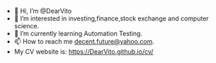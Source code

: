 - 👋 Hi, I’m @DearVito
- 👀 I’m interested in investing,finance,stock exchange and computer science.
- 🌱 I’m currently learning Automation Testing.
- 📫 How to reach me <decent.future@yahoo.com>.
- My CV website is: https://DearVito.github.io/cv/

<!---
DearVito/DearVito is a ✨ special ✨ repository because its `README.md` (this file) appears on your GitHub profile.
You can click the Preview link to take a look at your changes.
--->
